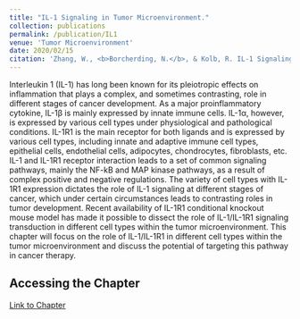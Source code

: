 ```yaml
---
title: "IL-1 Signaling in Tumor Microenvironment."
collection: publications
permalink: /publication/IL1
venue: 'Tumor Microenvironment'
date: 2020/02/15
citation: 'Zhang, W., <b>Borcherding, N.</b>, & Kolb, R. IL-1 Signaling in Tumor Microenvironment. Tumor Microenvironment 2020.'
---
```


Interleukin 1 (IL-1) has long been known for its pleiotropic effects on inflammation that plays a complex, and sometimes contrasting, role in different stages of cancer development. As a major proinflammatory cytokine, IL-1β is mainly expressed by innate immune cells. IL-1α, however, is expressed by various cell types under physiological and pathological conditions. IL-1R1 is the main receptor for both ligands and is expressed by various cell types, including innate and adaptive immune cell types, epithelial cells, endothelial cells, adipocytes, chondrocytes, fibroblasts, etc. IL-1 and IL-1R1 receptor interaction leads to a set of common signaling pathways, mainly the NF-kB and MAP kinase pathways, as a result of complex positive and negative regulations. The variety of cell types with IL-1R1 expression dictates the role of IL-1 signaling at different stages of cancer, which under certain circumstances leads to contrasting roles in tumor development. Recent availability of IL-1R1 conditional knockout mouse model has made it possible to dissect the role of IL-1/IL-1R1 signaling transduction in different cell types within the tumor microenvironment. This chapter will focus on the role of IL-1/IL-1R1 in different cell types within the tumor microenvironment and discuss the potential of targeting this pathway in cancer therapy.

Accessing the Chapter
------
[Link to Chapter](https://link.springer.com/chapter/10.1007/978-3-030-38315-2_1)






